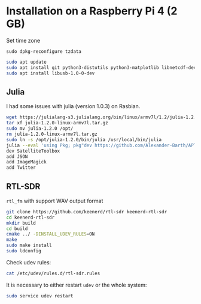 
# Installation on a Raspberry Pi 4 (2 GB)

Set time zone

```
sudo dpkg-reconfigure tzdata
```


```bash
sudo apt update
sudo apt install git python3-distutils python3-matplotlib libnetcdf-dev netcdf-bin sox
sudo apt install libusb-1.0-0-dev
```

## Julia

I had some issues with julia (version 1.0.3) on Rasbian.

```bash
wget https://julialang-s3.julialang.org/bin/linux/armv7l/1.2/julia-1.2.0-linux-armv7l.tar.gz
tar xf julia-1.2.0-linux-armv7l.tar.gz
sudo mv julia-1.2.0 /opt/
rm julia-1.2.0-linux-armv7l.tar.gz
sudo ln -s /opt/julia-1.2.0/bin/julia /usr/local/bin/julia
julia --eval 'using Pkg; pkg"dev https://github.com/Alexander-Barth/APTDecoder.jl"'
dev SatelliteToolbox
add JSON
add ImageMagick
add Twitter
```


## RTL-SDR

`rtl_fm` with support WAV output format

```bash
git clone https://github.com/keenerd/rtl-sdr keenerd-rtl-sdr
cd keenerd-rtl-sdr
mkdir build
cd build
cmake ../ -DINSTALL_UDEV_RULES=ON
make
sudo make install
sudo ldconfig
```

Check udev rules:

```bash
cat /etc/udev/rules.d/rtl-sdr.rules
```

It is necessary to either restart `udev` or the whole system:

```bash
sudo service udev restart
```
